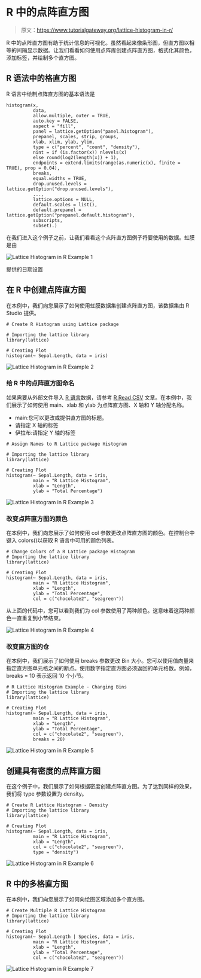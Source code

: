 # R 中的点阵直方图

> 原文：<https://www.tutorialgateway.org/lattice-histogram-in-r/>

R 中的点阵直方图有助于统计信息的可视化。虽然看起来像条形图，但直方图以相等的间隔显示数据。让我们看看如何使用点阵库创建点阵直方图，格式化其颜色，添加标签，并绘制多个直方图。

## R 语法中的格直方图

R 语言中绘制点阵直方图的基本语法是

```
histogram(x,
          data,
          allow.multiple, outer = TRUE,
          auto.key = FALSE,
          aspect = "fill",
          panel = lattice.getOption("panel.histogram"),
          prepanel, scales, strip, groups,
          xlab, xlim, ylab, ylim,
          type = c("percent", "count", "density"),
          nint = if (is.factor(x)) nlevels(x)
          else round(log2(length(x)) + 1),
          endpoints = extend.limits(range(as.numeric(x), finite = TRUE), prop = 0.04),
          breaks,
          equal.widths = TRUE,
          drop.unused.levels = lattice.getOption("drop.unused.levels"),
          ...,
          lattice.options = NULL,
          default.scales = list(),
          default.prepanel = lattice.getOption("prepanel.default.histogram"),
          subscripts,
          subset).)
```

在我们进入这个例子之前，让我们看看这个点阵直方图例子将要使用的数据。虹膜是由

![Lattice Histogram in R Example 1](img/ac298b51131a76f73d1393f95d42347b.png)

提供的日期设置

## 在 R 中创建点阵直方图

在本例中，我们向您展示了如何使用虹膜数据集创建点阵直方图，该数据集由 R Studio 提供。

```
# Create R Histogram using Lattice package

# Importing the lattice library
library(lattice)

# Creating Plot
histogram(~ Sepal.Length, data = iris)
```

![Lattice Histogram in R Example 2](img/c2a8a8a7c1a556c5515216eaa42e25ab.png)

### 给 R 中的点阵直方图命名

如果需要从外部文件导入 [R 语言](https://www.tutorialgateway.org/r-programming/)数据，请参考 [R Read CSV](https://www.tutorialgateway.org/r-read-csv-function/) 文章。在本例中，我们展示了如何使用 main、xlab 和 ylab 为点阵直方图、X 轴和 Y 轴分配名称。

*   main:您可以更改或提供直方图的标题。
*   请指定 X 轴的标签
*   伊拉布:请指定 Y 轴的标签

```
# Assign Names to R Lattice package Histogram

# Importing the lattice library
library(lattice)

# Creating Plot
histogram(~ Sepal.Length, data = iris,
          main = "R Lattice Histogram",
          xlab = "Length",
          ylab = "Total Percentage")
```

![Lattice Histogram in R Example 3](img/ebf7102911a5c134fb903d96fafb68ec.png)

### 改变点阵直方图的颜色

在本例中，我们向您展示了如何使用 col 参数更改点阵直方图的颜色。在控制台中键入 colors()以获取 R 语言中可用的颜色列表。

```
# Change Colors of a R Lattice package Histogram
# Importing the lattice library
library(lattice)

# Creating Plot
histogram(~ Sepal.Length, data = iris,
          main = "R Lattice Histogram",
          xlab = "Length",
          ylab = "Total Percentage",
          col = c("chocolate2", "seagreen"))
```

从上面的代码中，您可以看到我们为 col 参数使用了两种颜色。这意味着这两种颜色一直重复到小节结束。

![Lattice Histogram in R Example 4](img/67b04978f70975bb6db111f1ec76f884.png)

### 改变直方图的仓

在本例中，我们展示了如何使用 breaks 参数更改 Bin 大小。您可以使用值向量来指定直方图单元格之间的断点。使用数字指定直方图必须返回的单元格数。例如，breaks = 10 表示返回 10 个小节。

```
# R Lattice Histogram Example - Changing Bins
# Importing the lattice library
library(lattice)

# Creating Plot
histogram(~ Sepal.Length, data = iris,
          main = "R Lattice Histogram",
          xlab = "Length",
          ylab = "Total Percentage",
          col = c("chocolate2", "seagreen"),
          breaks = 20)
```

![Lattice Histogram in R Example 5](img/378331adca99d0eef2052ec979268f19.png)

## 创建具有密度的点阵直方图

在这个例子中，我们展示了如何根据密度创建点阵直方图。为了达到同样的效果，我们将 type 参数设置为 density。

```
# Create R Lattice Histogram - Density
# Importing the lattice library
library(lattice)

# Creating Plot
histogram(~ Sepal.Length, data = iris,
          main = "R Lattice Histogram",
          xlab = "Length",
          col = c("chocolate2", "seagreen"),
          type = "density")
```

![Lattice Histogram in R Example 6](img/c69af18acb52f29db124c26c42866ce9.png)

## R 中的多格直方图

在本例中，我们向您展示了如何向绘图区域添加多个直方图。

```
# Create Multiple R Lattice Histogram 
# Importing the lattice library
library(lattice)

# Creating Plot
histogram(~ Sepal.Length | Species, data = iris,
          main = "R Lattice Histogram",
          xlab = "Length",
          ylab = "Total Percentage",
          col = c("chocolate2", "seagreen"))
```

![Lattice Histogram in R Example 7](img/f56e6d98d6280c2eb524a69193d7b661.png)